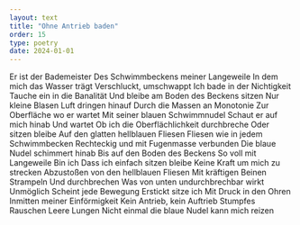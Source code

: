 ```yaml
---
layout: text
title: "Ohne Antrieb baden"
order: 15
type: poetry
date: 2024-01-01
---
```


Er ist der Bademeister
Des Schwimmbeckens meiner Langeweile
In dem mich das Wasser trägt
Verschluckt, umschwappt
Ich bade in der Nichtigkeit
Tauche ein in die Banalität
Und bleibe am Boden des Beckens sitzen
Nur kleine Blasen Luft dringen hinauf
Durch die Massen an Monotonie
Zur Oberfläche wo er wartet
Mit seiner blauen Schwimmnudel
Schaut er auf mich hinab
Und wartet
Ob ich die Oberflächlichkeit durchbreche
Oder sitzen bleibe
Auf den glatten hellblauen Fliesen
Fliesen wie in jedem Schwimmbecken
Rechteckig und mit Fugenmasse verbunden
Die blaue Nudel schimmert hinab
Bis auf den Boden des Beckens
So voll mit Langeweile
Bin ich
Dass ich einfach sitzen bleibe
Keine Kraft um mich zu strecken
Abzustoßen von den hellblauen Fliesen
Mit kräftigen Beinen
Strampeln
Und durchbrechen
Was von unten undurchbrechbar wirkt
Unmöglich
Scheint jede Bewegung
Erstickt sitze ich 
Mit Druck in den Ohren
Inmitten meiner Einförmigkeit
Kein Antrieb, kein Auftrieb
Stumpfes Rauschen
Leere Lungen
Nicht einmal die blaue Nudel kann mich reizen 

